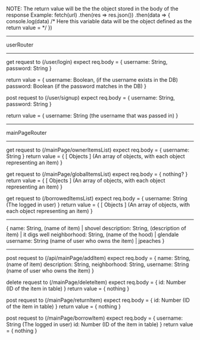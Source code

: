 NOTE: The return value will be the the object stored in the body of the response
Example:
  fetch(url)
    .then(res => res.json())
    .then(data => {
      console.log(data)
      /*
      Here this variable data will be the object defined
      as the return value = 
      */
    })
___________________

userRouter
___________________

get request to (/user/login)
  expect req.body =  {
    username: String,
    password: String
  }

  return value = {
    username: Boolean, (if the username exists in the DB)
    password: Boolean  (if the password matches in the DB)
  }

post request to (/user/signup)
  expect req.body =  {
    username: String,
    password: String
  }

  return value = {
    username: String (the username that was passed in)
  }
__________________

mainPageRouter
__________________

get request to (/mainPage/ownerItemsList)
  expect req.body = {
    username: String
  }
  return value = {
    [ Objects ]   (An array of objects, with each object representing an item)
  }

get request to (/mainPage/globalItemsList)
  expect req.body = {
    nothing?
  }
  return value = {
    [ Objects ]   (An array of objects, with each object representing an item)
  }

get request to (/borrowedItemsList)
  expect req.body = {
    username: String   (The logged in user)
  }
  return value = {
    [ Objects ]   (An array of objects, with each object representing an item)
  }

__________________

{
  name: String, (name of item) | shovel
  description: String, (description of item) | it digs well
  neighborhood: String, (name of the hood) | glendale
  username: String (name of user who owns the item) | jpeaches
}
__________________

post request to (/api/mainPage/addItem)
  expect req.body = {
    name: String, (name of item)
    description: String,
    neighborhood: String,
    username: String (name of user who owns the item)
  }
  
delete request to (/mainPage/deleteItem)
  expect req.body = {
    id: Number (ID of the item in table)
  }
  return value = {
    nothing
  }


post request to (/mainPage/returnItem)
  expect req.body = {
    id: Number (ID of the item in table)
  }
  return value = {
    nothing
  }

post request to (/mainPage/borrowItem)
  expect req.body = {
    username: String (The logged in user)
    id: Number (ID of the item in table)
  }
  return value = {
    nothing
  }

